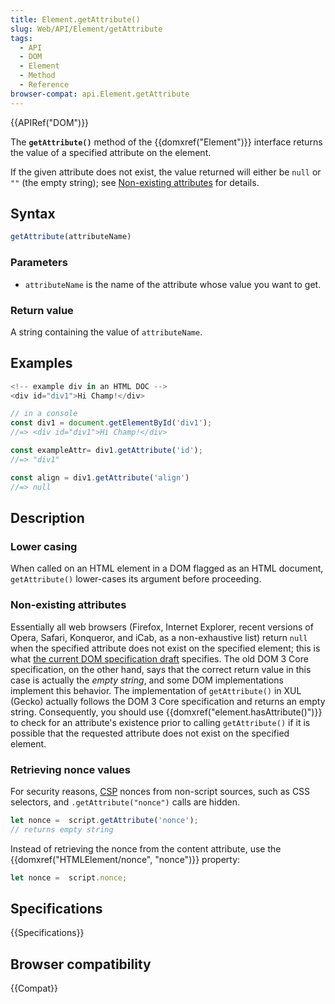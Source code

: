 ```yaml
---
title: Element.getAttribute()
slug: Web/API/Element/getAttribute
tags:
  - API
  - DOM
  - Element
  - Method
  - Reference
browser-compat: api.Element.getAttribute
---
```

{{APIRef("DOM")}}

The **`getAttribute()`** method of the
{{domxref("Element")}} interface returns the value of a specified attribute on the
element.

If the given attribute does not exist, the value returned will
either be `null` or `""` (the empty string); see [Non-existing attributes](#non-existing_attributes) for details.

## Syntax

```js
getAttribute(attributeName)
```

### Parameters

- `attributeName` is the name of the attribute whose value you want to get.

### Return value

A string containing the value of `attributeName`.

## Examples

```js
<!-- example div in an HTML DOC -->
<div id="div1">Hi Champ!</div>

// in a console
const div1 = document.getElementById('div1');
//=> <div id="div1">Hi Champ!</div>

const exampleAttr= div1.getAttribute('id');
//=> "div1"

const align = div1.getAttribute('align')
//=> null
```

## Description

### Lower casing

When called on an HTML element in a DOM flagged as an HTML document,
`getAttribute()` lower-cases its argument before proceeding.

### Non-existing attributes

Essentially all web browsers (Firefox, Internet Explorer, recent versions of Opera,
Safari, Konqueror, and iCab, as a non-exhaustive list) return `null` when
the specified attribute does not exist on the specified element; this is what [the current DOM
specification draft](https://dom.spec.whatwg.org/#dom-element-getattribute) specifies. The old DOM 3 Core specification, on the other
hand, says that the correct return value in this case is actually the _empty
string_, and some DOM implementations implement this behavior. The
implementation of `getAttribute()` in XUL (Gecko) actually follows the DOM
3 Core specification and returns an empty string. Consequently, you should use
{{domxref("element.hasAttribute()")}} to check for an attribute's existence prior to
calling `getAttribute()` if it is possible that the requested attribute
does not exist on the specified element.

### Retrieving nonce values

For security reasons, [CSP](/en-US/docs/Web/HTTP/CSP) nonces from non-script
sources, such as CSS selectors, and  `.getAttribute("nonce")` calls are
hidden.

```js example-bad
let nonce =  script.getAttribute('nonce');
// returns empty string
```

Instead of retrieving the nonce from the content attribute, use the
{{domxref("HTMLElement/nonce", "nonce")}} property:

```js
let nonce =  script.nonce;
```

## Specifications

{{Specifications}}

## Browser compatibility

{{Compat}}
